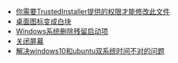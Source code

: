 - <a href="你需要TrustedInstaller提供的权限才能修改此文件.md">你需要TrustedInstaller提供的权限才能修改此文件</a>
- <a href="桌面图标变成白块.md">桌面图标变成白块</a>
- <a href="Windows系统删除残留启动项.md">Windows系统删除残留启动项</a>
- <a href="关闭屏幕.md">关闭屏幕</a>
- <a href="解决windows10和ubuntu双系统时间不对的问题.md">解决windows10和ubuntu双系统时间不对的问题</a>

